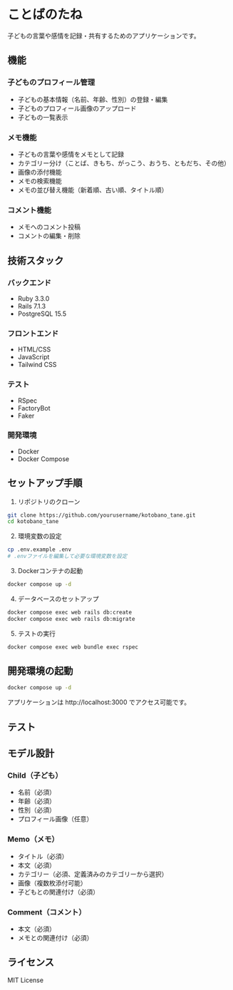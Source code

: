 # ことばのたね

子どもの言葉や感情を記録・共有するためのアプリケーションです。

## 機能

### 子どものプロフィール管理
- 子どもの基本情報（名前、年齢、性別）の登録・編集
- 子どものプロフィール画像のアップロード
- 子どもの一覧表示

### メモ機能
- 子どもの言葉や感情をメモとして記録
- カテゴリー分け（ことば、きもち、がっこう、おうち、ともだち、その他）
- 画像の添付機能
- メモの検索機能
- メモの並び替え機能（新着順、古い順、タイトル順）

### コメント機能
- メモへのコメント投稿
- コメントの編集・削除

## 技術スタック

### バックエンド
- Ruby 3.3.0
- Rails 7.1.3
- PostgreSQL 15.5

### フロントエンド
- HTML/CSS
- JavaScript
- Tailwind CSS

### テスト
- RSpec
- FactoryBot
- Faker

### 開発環境
- Docker
- Docker Compose

## セットアップ手順

1. リポジトリのクローン
```bash
git clone https://github.com/yourusername/kotobano_tane.git
cd kotobano_tane
```

2. 環境変数の設定
```bash
cp .env.example .env
# .envファイルを編集して必要な環境変数を設定
```

3. Dockerコンテナの起動
```bash
docker compose up -d
```

4. データベースのセットアップ
```bash
docker compose exec web rails db:create
docker compose exec web rails db:migrate
```

5. テストの実行
```bash
docker compose exec web bundle exec rspec
```

## 開発環境の起動

```bash
docker compose up -d
```

アプリケーションは http://localhost:3000 でアクセス可能です。

## テスト

## モデル設計

### Child（子ども）
- 名前（必須）
- 年齢（必須）
- 性別（必須）
- プロフィール画像（任意）

### Memo（メモ）
- タイトル（必須）
- 本文（必須）
- カテゴリー（必須、定義済みのカテゴリーから選択）
- 画像（複数枚添付可能）
- 子どもとの関連付け（必須）

### Comment（コメント）
- 本文（必須）
- メモとの関連付け（必須）

## ライセンス

MIT License